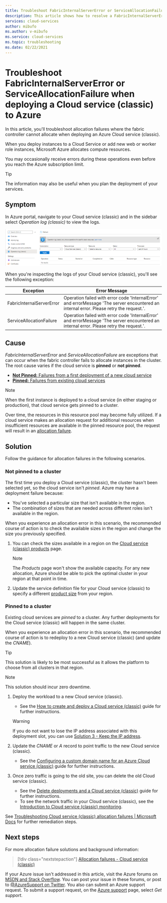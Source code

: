 ```yaml
---
title: Troubleshoot FabricInternalServerError or ServiceAllocationFailure when deploying a Cloud service (classic) to Azure | Microsoft Docs
description: This article shows how to resolve a FabricInternalServerError or ServiceAllocationFailure exception when deploying a Cloud service (classic) to Azure.
services: cloud-services
author: mibufo
ms.author: v-mibufo
ms.service: cloud-services
ms.topic: troubleshooting
ms.date: 02/22/2021
---
```


# Troubleshoot FabricInternalServerError or ServiceAllocationFailure when deploying a Cloud service (classic) to Azure

In this article, you'll troubleshoot allocation failures where the fabric controller cannot allocate when deploying an Azure Cloud service (classic).

When you deploy instances to a Cloud Service or add new web or worker role instances, Microsoft Azure allocates compute resources.

You may occasionally receive errors during these operations even before you reach the Azure subscription limit.

> [!TIP]
> The information may also be useful when you plan the deployment of your services.

## Symptom

In Azure portal, navigate to your Cloud service (classic) and in the sidebar select *Operation log (classic)* to view the logs.

![Image shows the Operation log (classic) blade.](./media/cloud-services-troubleshoot-fabric-internal-server-error/cloud-services-troubleshoot-allocation-logs.png)

When you're inspecting the logs of your Cloud service (classic), you'll see the following exception:

|Exception  |Error Message  |
|---------|---------|
FabricInternalServerError     |Operation failed with error code 'InternalError' and errorMessage 'The server encountered an internal error. Please retry the request.'.|
|ServiceAllocationFailure     |Operation failed with error code 'InternalError' and errorMessage 'The server encountered an internal error. Please retry the request.'.|

## Cause

*FabricInternalServerError* and *ServiceAllocationFailure* are exceptions that can occur when the fabric controller fails to allocate instances in the cluster. The root cause varies if the cloud service is **pinned** or **not pinned**.

- [**Not Pinned:** Failures from a first deployment of a new cloud service](#not-pinned-to-a-cluster)
- [**Pinned:** Failures from existing cloud services](#pinned-to-a-cluster)

> [!NOTE]
> When the first instance is deployed to a cloud service (in either staging or production), that cloud service gets pinned to a cluster.
>
> Over time, the resources in this resource pool may become fully utilized. If a cloud service makes an allocation request for additional resources when insufficient resources are available in the pinned resource pool, the request will result in an [allocation failure](cloud-services-allocation-failures.md).

## Solution

Follow the guidance for allocation failures in the following scenarios.

### Not pinned to a cluster

The first time you deploy a Cloud service (classic), the cluster hasn't been selected yet, so the cloud service isn't *pinned*. Azure may have a deployment failure because:

- You've selected a particular size that isn't available in the region.
- The combination of sizes that are needed across different roles isn't available in the region.

When you experience an allocation error in this scenario, the recommended course of action is to check the available sizes in the region and change the size you previously specified.

1. You can check the sizes available in a region on the [Cloud service (classic) products](https://azure.microsoft.com/global-infrastructure/services/?products=cloud-services) page.

    > [!NOTE]
    > The *Products* page won't show the available capacity. For any new allocation, Azure should be able to pick the optimal cluster in your region at that point in time.

1. Update the service definition file for your Cloud service (classic) to specify a different [product size](cloud-services-sizes-specs.md#configure-sizes-for-cloud-services) from your region.

### Pinned to a cluster

Existing cloud services are *pinned* to a cluster. Any further deployments for the Cloud service (classic) will happen in the same cluster.

When you experience an allocation error in this scenario, the recommended course of action is to redeploy to a new Cloud service (classic) (and update the *CNAME*).

> [!TIP]
> This solution is likely to be most successful as it allows the platform to choose from all clusters in that region.

> [!NOTE]
> This solution should incur zero downtime.

1. Deploy the workload to a new Cloud service (classic).
    - See the [How to create and deploy a Cloud service (classic)](cloud-services-how-to-create-deploy-portal.md) guide for further instructions.

    > [!WARNING]
    > If you do not want to lose the IP address associated with this deployment slot, you can use [Solution 3 - Keep the IP address](cloud-services-allocation-failures.md#solutions).

1. Update the *CNAME* or *A* record to point traffic to the new Cloud service (classic).
    - See the [Configuring a custom domain name for an Azure Cloud service (classic)](cloud-services-custom-domain-name-portal.md#understand-cname-and-a-records) guide for further instructions.

1. Once zero traffic is going to the old site, you can delete the old Cloud service (classic).
    - See the [Delete deployments and a Cloud service (classic)](cloud-services-how-to-manage-portal.md#delete-deployments-and-a-cloud-service) guide for further instructions.
    - To see the network traffic in your Cloud service (classic), see the [Introduction to Cloud service (classic) monitoring](cloud-services-how-to-monitor.md).

See [Troubleshooting Cloud service (classic) allocation failures | Microsoft Docs](cloud-services-allocation-failures.md#common-issues) for further remediation steps.

## Next steps

For more allocation failure solutions and background information:

> [!div class="nextstepaction"]
> [Allocation failures - Cloud service (classic)](cloud-services-allocation-failures.md)

If your Azure issue isn't addressed in this article, visit the Azure forums on [MSDN and Stack Overflow](https://azure.microsoft.com/support/forums/). You can post your issue in these forums, or post to [@AzureSupport on Twitter](https://twitter.com/AzureSupport). You also can submit an Azure support request. To submit a support request, on the [Azure support](https://azure.microsoft.com/support/options/) page, select *Get support*.
